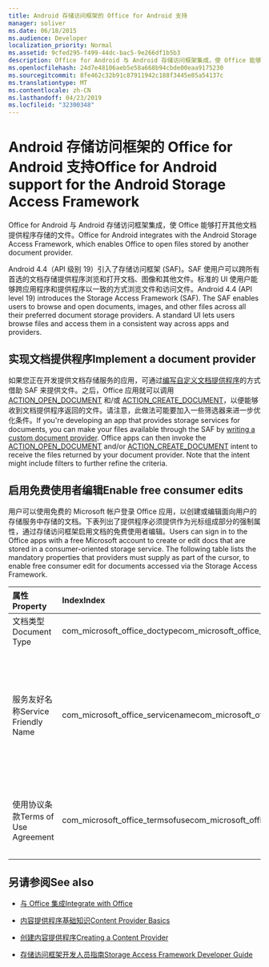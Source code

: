 ```yaml
---
title: Android 存储访问框架的 Office for Android 支持
manager: soliver
ms.date: 06/18/2015
ms.audience: Developer
localization_priority: Normal
ms.assetid: 9cfed295-f499-44dc-bac5-9e266df1b5b3
description: Office for Android 与 Android 存储访问框架集成，使 Office 能够打开其他文档提供程序存储的文件。
ms.openlocfilehash: 24d7e48106aeb5e58a668b94cbde00eaa9175230
ms.sourcegitcommit: 8fe462c32b91c87911942c188f3445e85a54137c
ms.translationtype: MT
ms.contentlocale: zh-CN
ms.lasthandoff: 04/23/2019
ms.locfileid: "32300348"
---
```

# <a name="office-for-android-support-for-the-android-storage-access-framework"></a><span data-ttu-id="850a4-103">Android 存储访问框架的 Office for Android 支持</span><span class="sxs-lookup"><span data-stu-id="850a4-103">Office for Android support for the Android Storage Access Framework</span></span>

<span data-ttu-id="850a4-104">Office for Android 与 Android 存储访问框架集成，使 Office 能够打开其他文档提供程序存储的文件。</span><span class="sxs-lookup"><span data-stu-id="850a4-104">Office for Android integrates with the Android Storage Access Framework, which enables Office to open files stored by another document provider.</span></span>
  
<span data-ttu-id="850a4-p101">Android 4.4（API 级别 19）引入了存储访问框架 (SAF)。SAF 使用户可以跨所有首选的文档存储提供程序浏览和打开文档、图像和其他文件。标准的 UI 使用户能够跨应用程序和提供程序以一致的方式浏览文件和访问文件。</span><span class="sxs-lookup"><span data-stu-id="850a4-p101">Android 4.4 (API level 19) introduces the Storage Access Framework (SAF). The SAF enables users to browse and open documents, images, and other files across all their preferred document storage providers. A standard UI lets users browse files and access them in a consistent way across apps and providers.</span></span>
  
## <a name="implement-a-document-provider"></a><span data-ttu-id="850a4-108">实现文档提供程序</span><span class="sxs-lookup"><span data-stu-id="850a4-108">Implement a document provider</span></span>

<span data-ttu-id="850a4-p102">如果您正在开发提供文档存储服务的应用，可通过[编写自定义文档提供程序](https://developer.android.com/guide/topics/providers/document-provider.html)的方式借助 SAF 来提供文件。之后，Office 应用就可以调用 [ACTION_OPEN_DOCUMENT](https://developer.android.com/reference/android/content/Intent.html) 和/或 [ACTION_CREATE_DOCUMENT](https://developer.android.com/reference/android/content/Intent.html)，以便能够收到文档提供程序返回的文件。请注意，此做法可能要加入一些筛选器来进一步优化条件。</span><span class="sxs-lookup"><span data-stu-id="850a4-p102">If you're developing an app that provides storage services for documents, you can make your files available through the SAF by [writing a custom document provider](https://developer.android.com/guide/topics/providers/document-provider.html). Office apps can then invoke the [ACTION_OPEN_DOCUMENT](https://developer.android.com/reference/android/content/Intent.html) and/or [ACTION_CREATE_DOCUMENT](https://developer.android.com/reference/android/content/Intent.html) intent to receive the files returned by your document provider. Note that the intent might include filters to further refine the criteria.</span></span> 
  
## <a name="enable-free-consumer-edits"></a><span data-ttu-id="850a4-112">启用免费使用者编辑</span><span class="sxs-lookup"><span data-stu-id="850a4-112">Enable free consumer edits</span></span>

<span data-ttu-id="850a4-p103">用户可以使用免费的 Microsoft 帐户登录 Office 应用，以创建或编辑面向用户的存储服务中存储的文档。下表列出了提供程序必须提供作为光标组成部分的强制属性，通过存储访问框架启用文档的免费使用者编辑。</span><span class="sxs-lookup"><span data-stu-id="850a4-p103">Users can sign in to the Office apps with a free Microsoft account to create or edit docs that are stored in a consumer-oriented storage service. The following table lists the mandatory properties that providers must supply as part of the cursor, to enable free consumer edit for documents accessed via the Storage Access Framework.</span></span>
  
|<span data-ttu-id="850a4-115">**属性**</span><span class="sxs-lookup"><span data-stu-id="850a4-115">**Property**</span></span>|<span data-ttu-id="850a4-116">**Index**</span><span class="sxs-lookup"><span data-stu-id="850a4-116">**Index**</span></span>|<span data-ttu-id="850a4-117">**值**</span><span class="sxs-lookup"><span data-stu-id="850a4-117">**Value**</span></span>|
|:-----|:-----|:-----|
|<span data-ttu-id="850a4-118">文档类型</span><span class="sxs-lookup"><span data-stu-id="850a4-118">Document Type</span></span>  <br/> |<span data-ttu-id="850a4-119">com_microsoft_office_doctype</span><span class="sxs-lookup"><span data-stu-id="850a4-119">com_microsoft_office_doctype</span></span>  <br/> |<span data-ttu-id="850a4-120">\<使用者\></span><span class="sxs-lookup"><span data-stu-id="850a4-120">\<consumer\></span></span>  <br/> |
|<span data-ttu-id="850a4-121">服务友好名称</span><span class="sxs-lookup"><span data-stu-id="850a4-121">Service Friendly Name</span></span>  <br/> |<span data-ttu-id="850a4-122">com_microsoft_office_servicename</span><span class="sxs-lookup"><span data-stu-id="850a4-122">com_microsoft_office_servicename</span></span>  <br/> |<span data-ttu-id="850a4-p104">服务的任何用户友好名称，可用于标识 Office 应用的"最近使用的文件"列表中的文档。请注意，在显示服务的友好名称之前，必须提供"使用协议条款"属性。</span><span class="sxs-lookup"><span data-stu-id="850a4-p104">Any user-friendly name for the service, used to identify a document in the Recent list in the Office apps. Note that the "Terms of Use Agreement" property must be supplied before the friendly name for the service can be displayed.</span></span>  <br/> |
|<span data-ttu-id="850a4-125">使用协议条款</span><span class="sxs-lookup"><span data-stu-id="850a4-125">Terms of Use Agreement</span></span>  <br/> |<span data-ttu-id="850a4-126">com_microsoft_office_termsofuse</span><span class="sxs-lookup"><span data-stu-id="850a4-126">com_microsoft_office_termsofuse</span></span>  <br/> |<span data-ttu-id="850a4-127">\<我同意接受以下位置上列出的条款：https://go.microsoft.com/fwlink/p/?LinkId=528381\></span><span class="sxs-lookup"><span data-stu-id="850a4-127">\<I agree to the terms located at https://go.microsoft.com/fwlink/p/?LinkId=528381\></span></span>  <br/> |
   
## <a name="see-also"></a><span data-ttu-id="850a4-128">另请参阅</span><span class="sxs-lookup"><span data-stu-id="850a4-128">See also</span></span>
<span data-ttu-id="850a4-129"><a name="bk_addresources"> </a></span><span class="sxs-lookup"><span data-stu-id="850a4-129"></span></span>

- [<span data-ttu-id="850a4-130">与 Office 集成</span><span class="sxs-lookup"><span data-stu-id="850a4-130">Integrate with Office</span></span>](integrate-with-office.md)
    
- [<span data-ttu-id="850a4-131">内容提供程序基础知识</span><span class="sxs-lookup"><span data-stu-id="850a4-131">Content Provider Basics</span></span>](hhttps://developer.android.com/guide/topics/providers/content-provider-basics.html)
    
- [<span data-ttu-id="850a4-132">创建内容提供程序</span><span class="sxs-lookup"><span data-stu-id="850a4-132">Creating a Content Provider</span></span>](https://developer.android.com/guide/topics/providers/content-provider-creating.html)
    
- [<span data-ttu-id="850a4-133">存储访问框架开发人员指南</span><span class="sxs-lookup"><span data-stu-id="850a4-133">Storage Access Framework Developer Guide</span></span>](https://developer.android.com/guide/topics/providers/document-provider.html)
    

